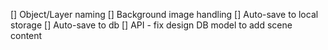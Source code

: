 [] Object/Layer naming
[] Background image handling
[] Auto-save to local storage
[] Auto-save to db
[] API - fix design DB model to add scene content
